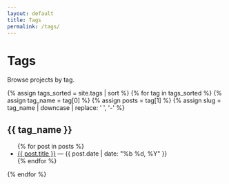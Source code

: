 ```yaml
---
layout: default
title: Tags
permalink: /tags/
---
```


<div class="card">
  <h1>Tags</h1>
  <p>Browse projects by tag.</p>
</div>

{% assign tags_sorted = site.tags | sort %}
{% for tag in tags_sorted %}
  {% assign tag_name = tag[0] %}
  {% assign posts = tag[1] %}
  {% assign slug = tag_name | downcase | replace: ' ', '-' %}
  <section class="card" id="{{ slug }}">
    <h2>{{ tag_name }}</h2>
    <ul>
      {% for post in posts %}
        <li><a href="{{ post.url | relative_url }}">{{ post.title }}</a> <span class="post-meta">— {{ post.date | date: "%b %d, %Y" }}</span></li>
      {% endfor %}
    </ul>
  </section>
{% endfor %}
